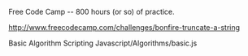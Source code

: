 Free Code Camp -- 800 hours (or so) of practice.

http://www.freecodecamp.com/challenges/bonfire-truncate-a-string

Basic Algorithm Scripting
Javascript/Algorithms/basic.js
